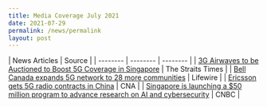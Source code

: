 ```yaml
---
title: Media Coverage July 2021
date: 2021-07-29
permalink: /news/permalink
layout: post
---
```

| News Articles | Source | 
| -------- | -------- | -------- |
| <a href="https://www.straitstimes.com/tech/tech-news/3g-airwaves-to-be-auctioned-to-boost-5g-coverage-in-spore" target="_blank">3G Airwaves to be Auctioned to Boost 5G Coverage in Singapore</a>   | The Straits Times     |
| <a href="https://www.lifewire.com/5g-news-4428066" target="_blank">Bell Canada expands 5G network to 28 more communities</a>   | Lifewire     |
| <a href="https://www.channelnewsasia.com/news/business/ericsson-gets-5g-radio-contracts-in-china-sources-15361950" target="_blank">Ericsson gets 5G radio contracts in China</a>   | CNA     |
| <a href="https://www.cnbc.com/2021/07/13/singapore-to-launch-50-million-program-in-ai-cybersecurity-research-for-5g.html" target="_blank">Singapore is launching a $50 million program to advance research on AI and cybersecurity</a>   | CNBC     |